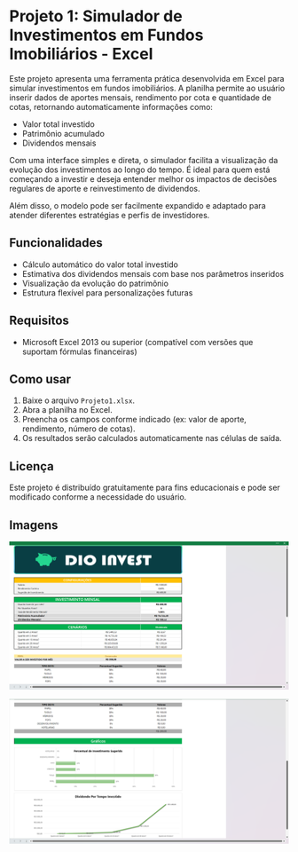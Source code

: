 # Projeto 1: Simulador de Investimentos em Fundos Imobiliários - Excel

Este projeto apresenta uma ferramenta prática desenvolvida em Excel para simular investimentos em fundos imobiliários. A planilha permite ao usuário inserir dados de aportes mensais, rendimento por cota e quantidade de cotas, retornando automaticamente informações como:

- Valor total investido  
- Patrimônio acumulado  
- Dividendos mensais  

Com uma interface simples e direta, o simulador facilita a visualização da evolução dos investimentos ao longo do tempo. É ideal para quem está começando a investir e deseja entender melhor os impactos de decisões regulares de aporte e reinvestimento de dividendos.

Além disso, o modelo pode ser facilmente expandido e adaptado para atender diferentes estratégias e perfis de investidores.

## Funcionalidades

- Cálculo automático do valor total investido
- Estimativa dos dividendos mensais com base nos parâmetros inseridos
- Visualização da evolução do patrimônio
- Estrutura flexível para personalizações futuras

## Requisitos

- Microsoft Excel 2013 ou superior (compatível com versões que suportam fórmulas financeiras)

## Como usar

1. Baixe o arquivo `Projeto1.xlsx`.
2. Abra a planilha no Excel.
3. Preencha os campos conforme indicado (ex: valor de aporte, rendimento, número de cotas).
4. Os resultados serão calculados automaticamente nas células de saída.

## Licença

Este projeto é distribuído gratuitamente para fins educacionais e pode ser modificado conforme a necessidade do usuário.

## Imagens
![Print da Primeira Parte do Arquivo](Projeto1/imagens/Print1.png)


![Print da Segunda Parte do Arquivo](Projeto1/imagens/Print2.png)